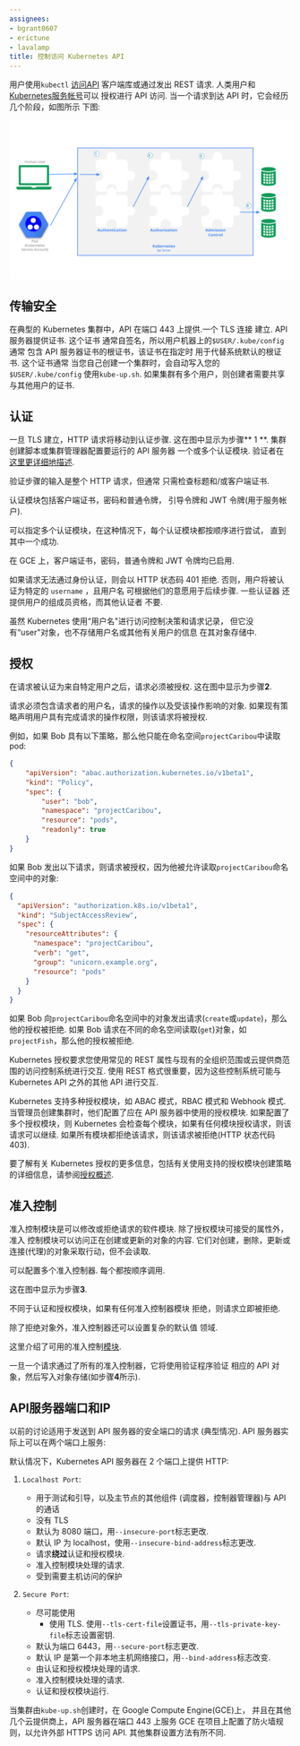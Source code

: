 ```yaml
---
assignees:
- bgrant0607
- erictune
- lavalamp
title: 控制访问 Kubernetes API
---
```


用户使用`kubectl` [访问API](/docs/user-guide/access-the-cluster)
客户端库或通过发出 REST 请求. 人类用户和
[Kubernetes服务帐号](/docs/tasks/configure-pod-container/configure-service-account/)可以
授权进行 API 访问.
当一个请求到达 API 时，它会经历几个阶段，如图所示
下图:

![Kubernetes API请求的请求处理步骤图](/images/docs/admin/access-control-overview.svg)

## 传输安全

在典型的 Kubernetes 集群中，API 在端口 443 上提供.一个 TLS 连接
建立.  API 服务器提供证书. 这个证书
通常自签名，所以用户机器上的`$USER/.kube/config`通常
包含 API 服务器证书的根证书，该证书在指定时
用于代替系统默认的根证书. 这个证书通常
当您自己创建一个集群时，会自动写入您的`$USER/.kube/config`
使用`kube-up.sh`. 如果集群有多个用户，则创建者需要共享
与其他用户的证书.

## 认证

一旦 TLS 建立，HTTP 请求将移动到认证步骤.
这在图中显示为步骤** 1 **.
集群创建脚本或集群管理器配置要运行的 API 服务器
一个或多个认证模块.
验证者在[这里更详细地描述](/docs/admin/authentication/).

验证步骤的输入是整个 HTTP 请求，但通常
只需检查标题和/或客户端证书.

认证模块包括客户端证书，密码和普通令牌，
引导令牌和 JWT 令牌(用于服务帐户).

可以指定多个认证模块，在这种情况下，每个认证模块都按顺序进行尝试，
直到其中一个成功.

在 GCE 上，客户端证书，密码，普通令牌和 JWT 令牌均已启用.

如果请求无法通过身份认证，则会以 HTTP 状态码 401 拒绝.
否则，用户将被认证为特定的 `username` ，且用户名
可根据他们的意愿用于后续步骤. 一些认证器
还提供用户的组成员资格，而其他认证者
不要.

虽然 Kubernetes 使用“用户名"进行访问控制决策和请求记录，
但它没有“user"对象，也不存储用户名或其他有关用户的信息
在其对象存储中.

## 授权

在请求被认证为来自特定用户之后，请求必须被授权. 这在图中显示为步骤**2**.

请求必须包含请求者的用户名，请求的操作以及受该操作影响的对象. 如果现有策略声明用户具有完成请求的操作权限，则该请求将被授权.

例如，如果 Bob 具有以下策略，那么他只能在命名空间`projectCaribou`中读取pod:

```json
{
    "apiVersion": "abac.authorization.kubernetes.io/v1beta1",
    "kind": "Policy",
    "spec": {
        "user": "bob",
        "namespace": "projectCaribou",
        "resource": "pods",
        "readonly": true
    }
}
```
如果 Bob 发出以下请求，则请求被授权，因为他被允许读取`projectCaribou`命名空间中的对象:

```json
{
  "apiVersion": "authorization.k8s.io/v1beta1",
  "kind": "SubjectAccessReview",
  "spec": {
    "resourceAttributes": {
      "namespace": "projectCaribou",
      "verb": "get",
      "group": "unicorn.example.org",
      "resource": "pods"
    }
  }
}
```
如果 Bob 向`projectCaribou`命名空间中的对象发出请求(`create`或`update`)，那么他的授权被拒绝. 如果 Bob 请求在不同的​​命名空间读取(`get`)对象，如`projectFish`，那么他的授权被拒绝.

Kubernetes 授权要求您使用常见的 REST 属性与现有的全组织范围或云提供商范围的访问控制系统进行交互. 使用 REST 格式很重要，因为这些控制系统可能与 Kubernetes API 之外的其他 API 进行交互.

Kubernetes 支持多种授权模块，如 ABAC 模式，RBAC 模式和 Webhook 模式. 当管理员创建集群时，他们配置了应在 API 服务器中使用的授权模块. 如果配置了多个授权模块，则 Kubernetes 会检查每个模块，如果有任何模块授权请求，则该请求可以继续. 如果所有模块都拒绝该请求，则该请求被拒绝(HTTP 状态代码 403).

要了解有关 Kubernetes 授权的更多信息，包括有关使用支持的授权模块创建策略的详细信息，请参阅[授权概述](/docs/admin/authorization).


## 准入控制

准入控制模块是可以修改或拒绝请求的软件模块.
除了授权模块可接受的属性外，准入
控制模块可以访问正在创建或更新的对象的内容.
它们对创建，删除，更新或连接(代理)的对象采取行动，但不会读取.

可以配置多个准入控制器. 每个都按顺序调用.

这在图中显示为步骤**3**.

不同于认证和授权模块，如果有任何准入控制器模块
拒绝，则请求立即被拒绝.

除了拒绝对象外，准入控制器还可以设置复杂的默认值
领域.

这里介绍了可用的准入控制[模块](/docs/admin/admission-controllers/).

一旦一个请求通过了所有的准入控制器，它将使用验证程序验证
相应的 API 对象，然后写入对象存储(如步骤**4**所示).


## API服务器端口和IP

以前的讨论适用于发送到 API 服务器的安全端口的请求
(典型情况).  API 服务器实际上可以在两个端口上服务:

默认情况下，Kubernetes API 服务器在 2 个端口上提供 HTTP:

1. `Localhost Port`:

     - 用于测试和引导，以及主节点的其他组件
    (调度器，控制器管理器)与 API 的通话
     - 没有 TLS
     - 默认为 8080 端口，用`--insecure-port`标志更改.
     - 默认 IP 为 localhost，使用`--insecure-bind-address`标志更改.
     - 请求**绕过**认证和授权模块.
     - 准入控制模块处理的请求.
     - 受到需要主机访问的保护

2. `Secure Port`:

     - 尽可能使用
       - 使用 TLS. 使用`--tls-cert-file`设置证书，用`--tls-private-key-file`标志设置密钥.
     - 默认为端口 6443，用`--secure-port`标志更改.
     - 默认 IP 是第一个非本地主机网络接口，用`--bind-address`标志改变.
     - 由认证和授权模块处理的请求.
     - 准入控制模块处理的请求.
     - 认证和授权模块运行.

当集群由`kube-up.sh`创建时，在 Google Compute Engine(GCE)上，
并且在其他几个云提供商上，API 服务器在端口 443 上服务
GCE 在项目上配置了防火墙规则，以允许外部 HTTPS
访问 API. 其他集群设置方法有所不同.
